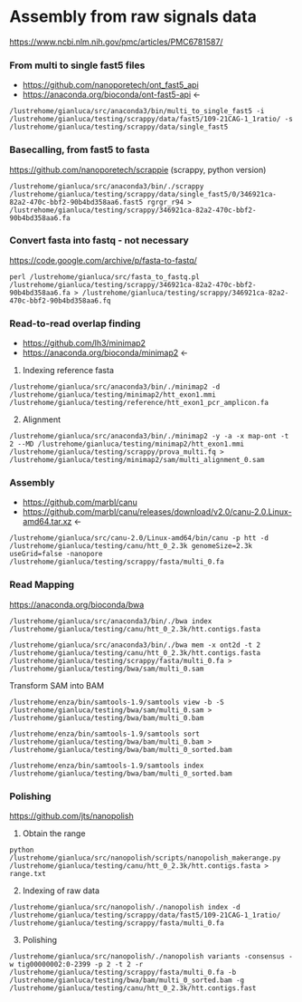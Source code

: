 # Assembly from raw signals data

https://www.ncbi.nlm.nih.gov/pmc/articles/PMC6781587/

### From multi to single fast5 files

* https://github.com/nanoporetech/ont_fast5_api
* https://anaconda.org/bioconda/ont-fast5-api <-

```
/lustrehome/gianluca/src/anaconda3/bin/multi_to_single_fast5 -i /lustrehome/gianluca/testing/scrappy/data/fast5/109-21CAG-1_1ratio/ -s /lustrehome/gianluca/testing/scrappy/data/single_fast5
```
### Basecalling, from fast5 to fasta   

https://github.com/nanoporetech/scrappie (scrappy, python version)

```
/lustrehome/gianluca/src/anaconda3/bin/./scrappy /lustrehome/gianluca/testing/scrappy/data/single_fast5/0/346921ca-82a2-470c-bbf2-90b4bd358aa6.fast5 rgrgr_r94 > /lustrehome/gianluca/testing/scrappy/346921ca-82a2-470c-bbf2-90b4bd358aa6.fa
```

### Convert fasta into fastq - not necessary

https://code.google.com/archive/p/fasta-to-fastq/

```
perl /lustrehome/gianluca/src/fasta_to_fastq.pl /lustrehome/gianluca/testing/scrappy/346921ca-82a2-470c-bbf2-90b4bd358aa6.fa > /lustrehome/gianluca/testing/scrappy/346921ca-82a2-470c-bbf2-90b4bd358aa6.fq
```

### Read-to-read overlap finding

* https://github.com/lh3/minimap2
* https://anaconda.org/bioconda/minimap2 <-

1) Indexing reference fasta

```
/lustrehome/gianluca/src/anaconda3/bin/./minimap2 -d /lustrehome/gianluca/testing/minimap2/htt_exon1.mmi /lustrehome/gianluca/testing/reference/htt_exon1_pcr_amplicon.fa
```
2) Alignment

```
/lustrehome/gianluca/src/anaconda3/bin/./minimap2 -y -a -x map-ont -t 2 --MD /lustrehome/gianluca/testing/minimap2/htt_exon1.mmi /lustrehome/gianluca/testing/scrappy/prova_multi.fq > /lustrehome/gianluca/testing/minimap2/sam/multi_alignment_0.sam
```

### Assembly

* https://github.com/marbl/canu
* https://github.com/marbl/canu/releases/download/v2.0/canu-2.0.Linux-amd64.tar.xz <-

```
/lustrehome/gianluca/src/canu-2.0/Linux-amd64/bin/canu -p htt -d /lustrehome/gianluca/testing/canu/htt_0_2.3k genomeSize=2.3k useGrid=false -nanopore /lustrehome/gianluca/testing/scrappy/fasta/multi_0.fa
```

### Read Mapping

https://anaconda.org/bioconda/bwa

```
/lustrehome/gianluca/src/anaconda3/bin/./bwa index /lustrehome/gianluca/testing/canu/htt_0_2.3k/htt.contigs.fasta

/lustrehome/gianluca/src/anaconda3/bin/./bwa mem -x ont2d -t 2 /lustrehome/gianluca/testing/canu/htt_0_2.3k/htt.contigs.fasta /lustrehome/gianluca/testing/scrappy/fasta/multi_0.fa > /lustrehome/gianluca/testing/bwa/sam/multi_0.sam
```
Transform SAM into BAM
```
/lustrehome/enza/bin/samtools-1.9/samtools view -b -S /lustrehome/gianluca/testing/bwa/sam/multi_0.sam > /lustrehome/gianluca/testing/bwa/bam/multi_0.bam

/lustrehome/enza/bin/samtools-1.9/samtools sort /lustrehome/gianluca/testing/bwa/bam/multi_0.bam > /lustrehome/gianluca/testing/bwa/bam/multi_0_sorted.bam

/lustrehome/enza/bin/samtools-1.9/samtools index /lustrehome/gianluca/testing/bwa/bam/multi_0_sorted.bam
```

### Polishing

https://github.com/jts/nanopolish

1) Obtain the range
```
python /lustrehome/gianluca/src/nanopolish/scripts/nanopolish_makerange.py /lustrehome/gianluca/testing/canu/htt_0_2.3k/htt.contigs.fasta > range.txt
```

2) Indexing of raw data
```
/lustrehome/gianluca/src/nanopolish/./nanopolish index -d /lustrehome/gianluca/testing/scrappy/data/fast5/109-21CAG-1_1ratio/ /lustrehome/gianluca/testing/scrappy/fasta/multi_0.fa
```
3) Polishing
```
/lustrehome/gianluca/src/nanopolish/./nanopolish variants -consensus -w tig00000002:0-2399 -p 2 -t 2 -r /lustrehome/gianluca/testing/scrappy/fasta/multi_0.fa -b /lustrehome/gianluca/testing/bwa/bam/multi_0_sorted.bam -g /lustrehome/gianluca/testing/canu/htt_0_2.3k/htt.contigs.fast
```
